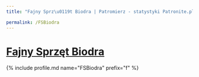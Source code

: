 ```yaml
---
title: "Fajny Sprz\u0119t Biodra | Patromierz - statystyki Patronite.pl"

permalink: /FSBiodra
---
```


# [Fajny Sprzęt Biodra](https://patronite.pl/FSBiodra)

{% include profile.md name="FSBiodra" prefix="f" %}
